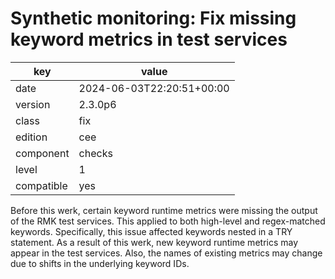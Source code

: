 [//]: # (werk v2)
# Synthetic monitoring: Fix missing keyword metrics in test services

key        | value
---------- | ---
date       | 2024-06-03T22:20:51+00:00
version    | 2.3.0p6
class      | fix
edition    | cee
component  | checks
level      | 1
compatible | yes

Before this werk, certain keyword runtime metrics were missing the output of the RMK test services.
This applied to both high-level and regex-matched keywords.
Specifically, this issue affected keywords nested in a TRY statement.
As a result of this werk, new keyword runtime metrics may appear in the test services.
Also, the names of existing metrics may change due to shifts in the underlying keyword IDs.
